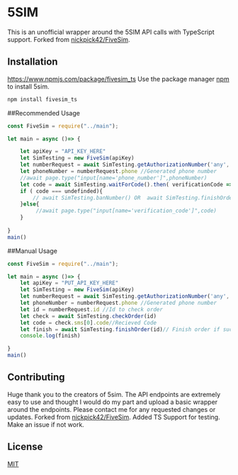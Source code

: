 # 5SIM

This is an unofficial wrapper around the 5SIM API calls with TypeScript support.
Forked from [nickpick42/FiveSim](https://github.com/nickpick42/FiveSim).

## Installation
https://www.npmjs.com/package/fivesim_ts
Use the package manager [npm](https://www.npmjs.com/) to install 5sim.

```bash
npm install fivesim_ts
```
##Recommended Usage

```javascript
const FiveSim = require("../main");

let main = async ()=> {

    let apiKey = "API_KEY_HERE"
    let SimTesting = new FiveSim(apiKey)
    let numberRequest = await SimTesting.getAuthorizationNumber('any','any','google')
    let phoneNumber = numberRequest.phone //Generated phone number
    //await page.type("input[name='phone_number']",phoneNumber)
    let code = await SimTesting.waitForCode().then( verificationCode => verificationCode)
    if ( code === undefinded){
        // await SimTesting.banNumber() OR  await SimTesting.finishOrder() (NO code recieved)
    }else{
         //await page.type("input[name='verification_code']",code)
    }
   
}
main()

```




##Manual Usage

```javascript
const FiveSim = require("../main");

let main = async ()=> {
    let apiKey = "PUT_API_KEY_HERE"
    let SimTesting = new FiveSim(apiKey)
    let numberRequest = await SimTesting.getAuthorizationNumber('any','any','google')
    let phoneNumber = numberRequest.phone //Generated phone number
    let id = numberRequest.id //Id to check order
    let check = await SimTesting.checkOrder(id)
    let code = check.sms[0].code//Recieved Code
    let finish = await SimTesting.finishOrder(id)// Finish order if successful
    console.log(finish)

}
main()
```

## Contributing
Huge thank you to the creators of 5sim. The API endpoints are extremely easy to use and thought I would do my part and upload a basic wrapper around the endpoints. Please contact me for any requested changes or updates. 
Forked from [nickpick42/FiveSim](https://github.com/nickpick42/FiveSim).
Added TS Support for testing. Make an issue if not work.


## License
[MIT](https://choosealicense.com/licenses/mit/)
